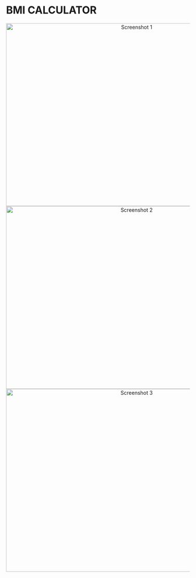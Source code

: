 # BMI CALCULATOR

<div align="center">
    <img src="https://github.com/Sowmika-Arul/BMI-/assets/171491614/4baf2791-e8ec-4156-9f9c-c662bcc7bb8d" alt="Screenshot 1" width="700" height="500">
</div>

<div align="center">
    <img src="https://github.com/Sowmika-Arul/BMI-/assets/171491614/39ef6f98-fcc2-4b63-88a2-83a97d03ed87" alt="Screenshot 2" width="700" height="500">
</div>

<div align="center">
    <img src="https://github.com/Sowmika-Arul/BMI-/assets/171491614/b06ea13c-0648-4c95-a9c8-2cdfe092698d" alt="Screenshot 3" width="700" height="500">
</div>
